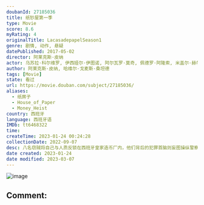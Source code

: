 ```yaml
---
doubanId: 27185036
title: 纸钞屋第一季
type: Movie
score: 8.6
myRating: 4
originalTitle: LacasadepapelSeason1
genre: 剧情, 动作, 悬疑
datePublished: 2017-05-02
director: 阿莱克斯·皮纳
actor: 乌苏拉·科尔维罗, 伊西娅尔·伊图诺, 阿尔瓦罗·莫奇, 佩德罗·阿隆索, 米盖尔·赫尔南, 海因米·洛伦特, 埃丝特·阿塞博, 恩里克·阿尔切, 达尔科.佩里克, 阿尔巴·弗洛雷斯, 马里奥·德·拉·罗萨, 罗科·纳瓦, 帕科·图斯, 爱诺亚·萨娜塔玛蕊, 玛利亚·佩德拉萨
author: 阿莱克斯·皮纳, 哈维尔·戈麦斯·桑坦德
tags: [Movie]
state: 看过
url: https://movie.douban.com/subject/27185036/
aliases:
  - 纸房子
  - House_of_Paper
  - Money_Heist
country: 西班牙
language: 西班牙语
IMDb: tt6468322
time: 
createTime: 2023-01-24 00:24:28
collectionDate: 2022-09-07
desc: 八名窃贼将自己与人质反锁在西班牙皇家造币厂内，他们背后的犯罪首脑则妄图操纵警察实现自己的计划。
date created: 2023-01-24
date modified: 2023-03-07
---
```


![image](p2505704270.jpg)

Comment:
---
